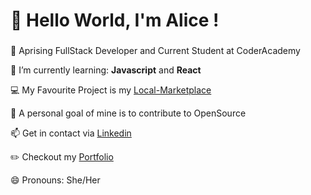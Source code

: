   # 👋 Hello World, I'm Alice ! 
  ### 

<!--
**AliceMenzie/AliceMenzie** is a ✨ _special_ ✨ repository because its `README.md` (this file) appears on your GitHub profile.

Here are some ideas to get you started:

 🔭 I’m currently working on ...
 

 👯 I’m looking to collaborate on ...
 🤔 I’m looking for help with ...
 💬 Ask me about ...
 📫 How to reach me: ...
 😄 Pronouns: ...
 ⚡ Fun fact: ...

links [title](https://www.example.com)
-->

 💫 Aprising FullStack Developer and Current Student at CoderAcademy
 
 🌱 I’m currently learning: **Javascript** and **React**
 
 💻 My Favourite Project is my [Local-Marketplace](https://github.com/AliceMenzie/A2T2_marketplace)
 
 🥅 A personal goal of mine is to contribute to OpenSource 
 
 📫  Get in contact via [Linkedin]( www.linkedin.com/in/alice-menzie-b01011166)
 
 ✏️ Checkout my [Portfolio](https://suspicious-poincare-e71dea.netlify.app/) 
 
 😄 Pronouns: She/Her
